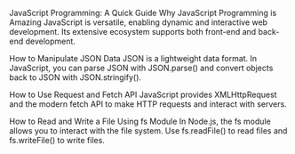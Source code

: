 JavaScript Programming: A Quick Guide
Why JavaScript Programming is Amazing
JavaScript is versatile, enabling dynamic and interactive web development. Its extensive ecosystem supports both front-end and back-end development.

How to Manipulate JSON Data
JSON is a lightweight data format. In JavaScript, you can parse JSON with JSON.parse() and convert objects back to JSON with JSON.stringify().

How to Use Request and Fetch API
JavaScript provides XMLHttpRequest and the modern fetch API to make HTTP requests and interact with servers.

How to Read and Write a File Using fs Module
In Node.js, the fs module allows you to interact with the file system. Use fs.readFile() to read files and fs.writeFile() to write files.
